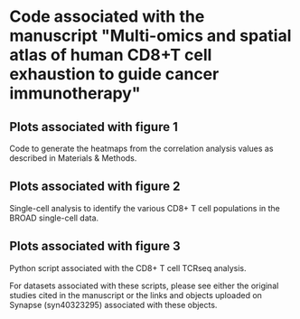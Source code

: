# Code associated with the manuscript "Multi-omics and spatial atlas of human CD8+T cell exhaustion to guide cancer immunotherapy"

## Plots associated with figure 1
Code to generate the heatmaps from the correlation analysis values as described in Materials & Methods.

## Plots associated with figure 2
Single-cell analysis to identify the various CD8+ T cell populations in the BROAD single-cell data.

## Plots associated with figure 3
Python script associated with the CD8+ T cell TCRseq analysis.


For datasets associated with these scripts, please see either the original studies cited in the manuscript or the links and objects uploaded on Synapse (syn40323295) associated with these objects.
